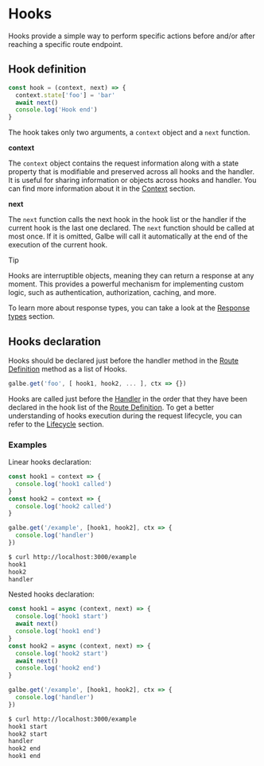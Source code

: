 # Hooks

Hooks provide a simple way to perform specific actions before and/or after reaching a specific route endpoint.

## Hook definition

```ts
const hook = (context, next) => {
  context.state['foo'] = 'bar'
  await next()
  console.log('Hook end')
}
```

The hook takes only two arguments, a `context` object and a `next` function.

**context**

The `context` object contains the request information along with a state property that is modifiable and preserved across all hooks and the handler. It is useful for sharing information or objects across hooks and handler. You can find more information about it in the [Context](context.md) section.

**next**

The `next` function calls the next hook in the hook list or the handler if the current hook is the last one declared. The `next` function should be called at most once. If it is omitted, Galbe will call it automatically at the end of the execution of the current hook.

> [!TIP]
> Hooks are interruptible objects, meaning they can return a response at any moment. This provides a powerful mechanism for implementing custom logic, such as authentication, authorization, caching, and more.
>
> To learn more about response types, you can take a look at the [Response types](handler.md#response-types) section.

## Hooks declaration

Hooks should be declared just before the handler method in the [Route Definition](routes.md#route-definition) method as a list of Hooks.

```ts
galbe.get('foo', [ hook1, hook2, ... ], ctx => {})
```

Hooks are called just before the [Handler](handler.md) in the order that they have been declared in the hook list of the [Route Definition](routes.md#route-definition). To get a better understanding of hooks execution during the request lifecycle, you can refer to the [Lifecycle](https://galbe.dev/documentation/lifecycle) section.

### Examples

Linear hooks declaration:

```ts
const hook1 = context => {
  console.log('hook1 called')
}
const hook2 = context => {
  console.log('hook2 called')
}

galbe.get('/example', [hook1, hook2], ctx => {
  console.log('handler')
})
```

```bash
$ curl http://localhost:3000/example
hook1
hook2
handler
```

Nested hooks declaration:

```ts
const hook1 = async (context, next) => {
  console.log('hook1 start')
  await next()
  console.log('hook1 end')
}
const hook2 = async (context, next) => {
  console.log('hook2 start')
  await next()
  console.log('hook2 end')
}

galbe.get('/example', [hook1, hook2], ctx => {
  console.log('handler')
})
```

```bash
$ curl http://localhost:3000/example
hook1 start
hook2 start
handler
hook2 end
hook1 end
```
